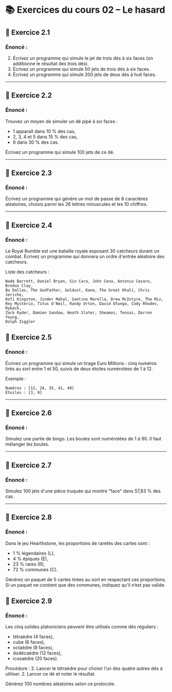 
# 📚 Exercices du cours 02 – Le hasard

## 🔢 Exercice 2.1
### Énoncé :
2. Écrivez un programme qui simule le jet de trois dés à six faces (on additionne le résultat des trois dés).
2. Écrivez un programme qui simule 50 jets de trois dés à six faces.
3. Écrivez un programme qui simule 200 jets de deux dés à huit faces.


---

## 🔢 Exercice 2.2
### Énoncé :
Trouvez un moyen de simuler un dé pipé à six faces :
- 1 apparaît dans 10 % des cas,
- 2, 3, 4 et 5 dans 15 % des cas,
- 6 dans 30 % des cas.

Écrivez un programme qui simule 100 jets de ce dé.

---

## 🔢 Exercice 2.3
### Énoncé :
Écrivez un programme qui génère un mot de passe de 8 caractères aléatoires, choisis parmi les 26 lettres minuscules et les 10 chiffres.

---

## 🔢 Exercice 2.4
### Énoncé :
Le Royal Rumble est une bataille royale exposant 30 catcheurs durant un combat. Écrivez un programme qui donnera un ordre d'entrée aléatoire des catcheurs.

Liste des catcheurs :
```
Wade Barrett, Daniel Bryan, Sin Cara, John Cena, Antonio Cesaro, Brodus Clay,
Bo Dallas, The Godfather, Goldust, Kane, The Great Khali, Chris Jericho,
Kofi Kingston, Jinder Mahal, Santino Marella, Drew McIntyre, The Miz,
Rey Mysterio, Titus O'Neil, Randy Orton, David Otunga, Cody Rhodes, Ryback,
Zack Ryder, Damien Sandow, Heath Slater, Sheamus, Tensai, Darren Young,
Dolph Ziggler
```

## 🔢 Exercice 2.5
### Énoncé :
Écrivez un programme qui simule un tirage Euro Millions : cinq numéros tirés au sort entre 1 et 50, suivis de deux étoiles numérotées de 1 à 12.

Exemple :
```
Numéros : [12, 24, 35, 41, 49]
Étoiles : [3, 9]
```

---

## 🔢 Exercice 2.6
### Énoncé :
Simulez une partie de bingo. Les boules sont numérotées de 1 à 90. Il faut mélanger les boules.

---

## 🔢 Exercice 2.7
### Énoncé :
Simulez 100 jets d'une pièce truquée qui montre "face" dans 57,83 % des cas.

---

## 🔢 Exercice 2.8
### Énoncé :
Dans le jeu Hearthstone, les proportions de raretés des cartes sont :
- 1 % légendaires (L),
- 4 % épiques (E),
- 23 % rares (R),
- 72 % communes (C).

Générez un paquet de 5 cartes tirées au sort en respectant ces proportions. Si un paquet ne contient que des communes, indiquez qu’il n’est pas valide.

## 🔢 Exercice 2.9
### Énoncé :
Les cinq solides platoniciens peuvent être utilisés comme dés réguliers :
- tétraèdre (4 faces),
- cube (6 faces),
- octaèdre (8 faces),
- dodécaèdre (12 faces),
- icosaèdre (20 faces).

Procédure :
2. Lancer le tétraèdre pour choisir l’un des quatre autres dés à utiliser.
2. Lancer ce dé et noter le résultat.

Générez 100 nombres aléatoires selon ce protocole.

